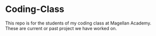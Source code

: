# Coding-Class

This repo is for the students of my coding class at Magellan Academy.
These are current or past project we have worked on.

